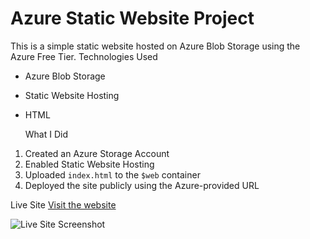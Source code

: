 # Azure Static Website Project

This is a simple static website hosted on Azure Blob Storage using the Azure Free Tier.
  Technologies Used
- Azure Blob Storage
- Static Website Hosting
- HTML

  What I Did
1. Created an Azure Storage Account
2. Enabled Static Website Hosting
3. Uploaded `index.html` to the `$web` container
4. Deployed the site publicly using the Azure-provided URL

 Live Site
[Visit the website](https://lowcostredunblob.z20.web.core.windows.net/)

![Live Site Screenshot](screenshots/Web1Track)

